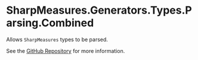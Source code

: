 # SharpMeasures.Generators.Types.Parsing.Combined

Allows `SharpMeasures` types to be parsed.

See the [GitHub Repository](https://github.com/SharpMeasures/sharp-measures-generators) for more information.
